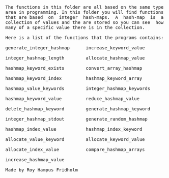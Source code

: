 
<pre>
The functions in this folder are all based on the same type
area in programming. In this folder you will find functions
that are based  on  integer  hash-maps.  A  hash-map  is  a
collection of values and the are stored so you can see  how
many of a specific value there is in the collection.

Here is a list of the functions that the programs contains:

generate_integer_hashmap      increase_keyword_value

integer_hashmap_length        allocate_hashmap_value

hashmap_keyword_exists        convert_array_hashmap

hashmap_keyword_index         hashmap_keyword_array

hashmap_value_keywords        integer_hashmap_keywords

hashmap_keyword_value         reduce_hashmap_value

delete_hashmap_keyword        generate_hashmap_keyword

integer_hashmap_stdout        generate_random_hashmap

hashmap_index_value           hashmap_index_keyword

allocate_value_keyword        allocate_keyword_value

allocate_index_value          compare_hashmap_arrays

increase_hashmap_value

Made by Roy Hampus Fridholm
</pre>
